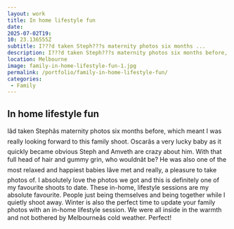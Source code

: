 ```yaml
---
layout: work
title: In home lifestyle fun
date: 
2025-07-02T19: 
10: 23.136555Z
subtitle: I???d taken Steph???s maternity photos six months ...
description: I???d taken Steph???s maternity photos six months before, which meant I was really looking forward to this family shoot. Oscar???s a very lucky baby as it quickly became obvious Steph and Amveth are crazy about him. With that full head of hair and gummy grin, who wouldn???t be? He was also one of the m...
location: Melbourne
image: family-in-home-lifestyle-fun-1.jpg
permalink: /portfolio/family-in-home-lifestyle-fun/
categories:
 - Family
---
```


## In home lifestyle fun

Iâd taken Stephâs maternity photos six months before, which meant I was really looking forward to this family shoot. Oscarâs a very lucky baby as it quickly became obvious Steph and Amveth are crazy about him. With that full head of hair and gummy grin, who wouldnât be? He was also one of the most relaxed and happiest babies Iâve met and really, a pleasure to take photos of. I absolutely love the photos we got and this is definitely one of my favourite shoots to date. These in-home, lifestyle sessions are my absolute favourite. People just being themselves and being together while I quietly shoot away. Winter is also the perfect time to update your family photos with an in-home lifestyle session. We were all inside in the warmth and not bothered by Melbourneâs cold weather. Perfect!

